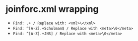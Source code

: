 # joinforc.xml wrapping
- ```Find: .+ / Replace with: <xml>\</xml>```
- ```Find: ^[A-Z].+Schulman$ / Replace with <meta>\0</meta>```
- ```Find: ^[A-Z].+JNS] / Replace with <meta>\0</meta>```